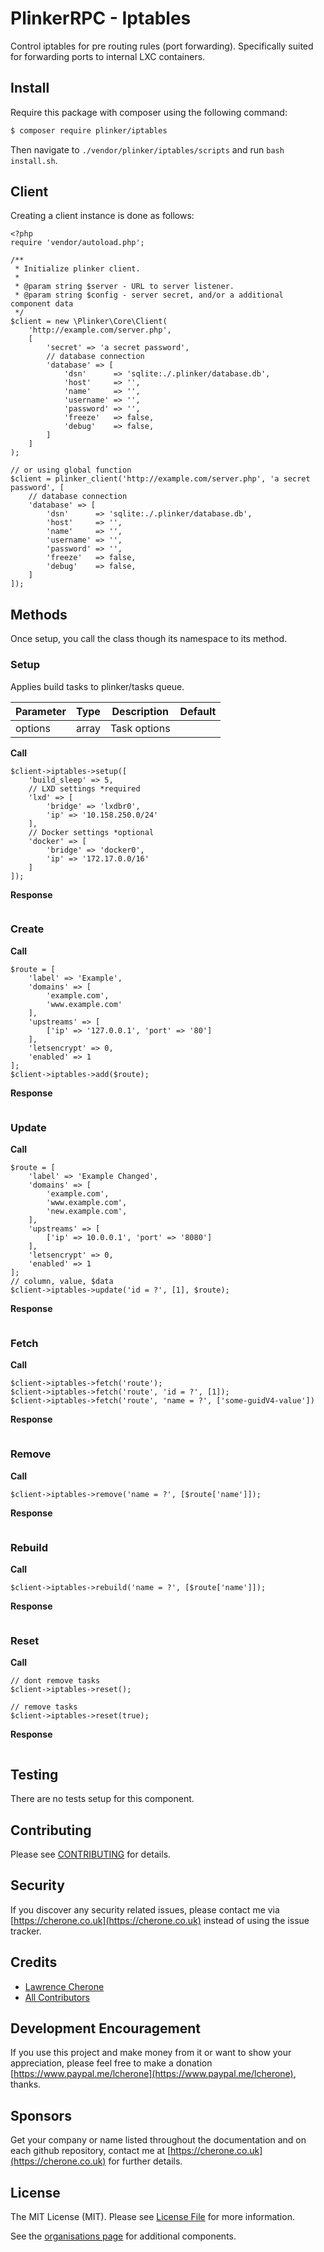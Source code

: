 # PlinkerRPC - Iptables

Control iptables for pre routing rules (port forwarding). Specifically suited for forwarding ports to internal LXC containers.

## Install

Require this package with composer using the following command:

``` bash
$ composer require plinker/iptables
```

Then navigate to `./vendor/plinker/iptables/scripts` and run `bash install.sh`.


## Client

Creating a client instance is done as follows:


    <?php
    require 'vendor/autoload.php';

    /**
     * Initialize plinker client.
     *
     * @param string $server - URL to server listener.
     * @param string $config - server secret, and/or a additional component data
     */
    $client = new \Plinker\Core\Client(
        'http://example.com/server.php',
        [
            'secret' => 'a secret password',
            // database connection
            'database' => [
                'dsn'      => 'sqlite:./.plinker/database.db',
                'host'     => '',
                'name'     => '',
                'username' => '',
                'password' => '',
                'freeze'   => false,
                'debug'    => false,
            ]
        ]
    );
    
    // or using global function
    $client = plinker_client('http://example.com/server.php', 'a secret password', [
        // database connection
        'database' => [
            'dsn'      => 'sqlite:./.plinker/database.db',
            'host'     => '',
            'name'     => '',
            'username' => '',
            'password' => '',
            'freeze'   => false,
            'debug'    => false,
        ]
    ]);
    

## Methods

Once setup, you call the class though its namespace to its method.


### Setup

Applies build tasks to plinker/tasks queue.

| Parameter   | Type           | Description   | Default        |
| ----------  | -------------  | ------------- |  ------------- | 
| options     | array          | Task options |  |

**Call**

    $client->iptables->setup([
        'build_sleep' => 5,
        // LXD settings *required
        'lxd' => [
            'bridge' => 'lxdbr0',
            'ip' => '10.158.250.0/24'
        ],
        // Docker settings *optional
        'docker' => [
            'bridge' => 'docker0',
            'ip' => '172.17.0.0/16'
        ]
    ]);

**Response**
``` text
```

### Create

**Call**

    $route = [
        'label' => 'Example',
        'domains' => [
            'example.com',
            'www.example.com'
        ],
        'upstreams' => [
            ['ip' => '127.0.0.1', 'port' => '80']
        ],
        'letsencrypt' => 0,
        'enabled' => 1
    ];
    $client->iptables->add($route);

**Response**
``` text
```

### Update

**Call**

    $route = [
        'label' => 'Example Changed',
        'domains' => [
            'example.com',
            'www.example.com',
            'new.example.com',
        ],
        'upstreams' => [
            ['ip' => 10.0.0.1', 'port' => '8080']
        ],
        'letsencrypt' => 0,
        'enabled' => 1
    ];
    // column, value, $data
    $client->iptables->update('id = ?', [1], $route);
    
**Response**
``` text
```

### Fetch
    
**Call**

    $client->iptables->fetch('route');
    $client->iptables->fetch('route', 'id = ?', [1]);
    $client->iptables->fetch('route', 'name = ?', ['some-guidV4-value'])

**Response**
``` text
```

### Remove

**Call**

    $client->iptables->remove('name = ?', [$route['name']]);
    
**Response**
``` text
```

### Rebuild

**Call**

    $client->iptables->rebuild('name = ?', [$route['name']]);
    
**Response**
``` text
```

### Reset

**Call**

    // dont remove tasks
    $client->iptables->reset();
    
    // remove tasks
    $client->iptables->reset(true);

**Response**
``` text
```

## Testing

There are no tests setup for this component.

## Contributing

Please see [CONTRIBUTING](https://github.com/plinker-rpc/files/blob/master/CONTRIBUTING) for details.

## Security

If you discover any security related issues, please contact me via [https://cherone.co.uk](https://cherone.co.uk) instead of using the issue tracker.

## Credits

- [Lawrence Cherone](https://github.com/lcherone)
- [All Contributors](https://github.com/plinker-rpc/files/graphs/contributors)


## Development Encouragement

If you use this project and make money from it or want to show your appreciation,
please feel free to make a donation [https://www.paypal.me/lcherone](https://www.paypal.me/lcherone), thanks.

## Sponsors

Get your company or name listed throughout the documentation and on each github repository, contact me at [https://cherone.co.uk](https://cherone.co.uk) for further details.

## License

The MIT License (MIT). Please see [License File](https://github.com/plinker-rpc/files/blob/master/LICENSE) for more information.

See the [organisations page](https://github.com/plinker-rpc) for additional components.
